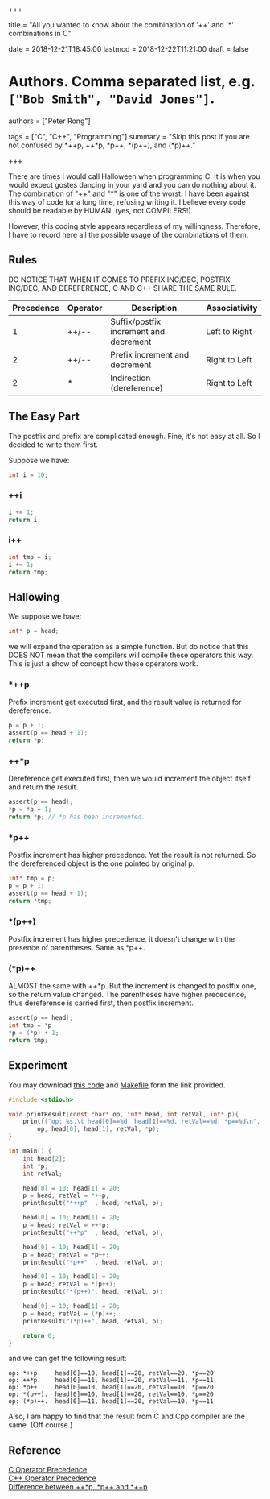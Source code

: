 
+++

title = "All you wanted to know about the combination of '++' and '*' combinations in C"

date = 2018-12-21T18:45:00
lastmod = 2018-12-22T11:21:00
draft = false

# Authors. Comma separated list, e.g. `["Bob Smith", "David Jones"]`.
authors = ["Peter Rong"]

tags = ["C", "C++", "Programming"]
summary = "Skip this post if you are not confused by *++p, ++*p, *p++, *(p++), and (*p)++."

+++

There are times I would call Halloween when programming C. 
It is when you would expect gostes dancing in your yard and you can do nothing about it.
The combination of "++" and "\*" is one of the worst.
I have been against this way of code for a long time, refusing writing it.
I believe every code should be readable by HUMAN. (yes, not COMPILERS!)

However, this coding style appears regardless of my willingness.
Therefore, I have to record here all the possible usage of the combinations of them.

## Rules

DO NOTICE THAT WHEN IT COMES TO PREFIX INC/DEC, POSTFIX INC/DEC, AND DEREFERENCE, C AND C++ SHARE THE SAME RULE.

| Precedence 	| Operator 	| Description                            	| Associativity 	|
|------------	|----------	|----------------------------------------	|---------------	|
| 1          	| ++/--    	| Suffix/postfix increment and decrement 	| Left to Right 	|
| 2          	| ++/--    	| Prefix increment and decrement         	| Right to Left 	|
| 2          	| *        	| Indirection (dereference)              	| Right to Left 	|

## The Easy Part

The postfix and prefix are complicated enough.
Fine, it's not easy at all.
So I decided to write them first.

Suppose we have:
```c
int i = 10;
```

### ++i

```c
i += 1;
return i;
```
### i++

```c
int tmp = i; 
i += 1;
return tmp;
```
## Hallowing

We suppose we have:
```c
int* p = head;
```

we will expand the operation as a simple function. 
But do notice that this DOES NOT mean that the compilers will compile these operators this way. 
This is just a show of concept how these operators work.

### \*++p

Prefix increment get executed first, and the result value is returned for dereference.

```c
p = p + 1;
assert(p == head + 1);
return *p;
```

### ++\*p

Dereference get executed first, then we would increment the object itself and return the result.

```c
assert(p == head);
*p = *p + 1;
return *p; // *p has been incremented.
```

### \*p++

Postfix increment has higher precedence. Yet the result is not returned. So the dereferenced object is the one pointed by original p.

```c
int* tmp = p;
p = p + 1;
assert(p == head + 1);
return *tmp;
```

### \*(p++)

Postfix increment has higher precedence, it doesn't change with the presence of parentheses.
Same as \*p++.

### (\*p)++

ALMOST the same with ++\*p.
But the increment is changed to postfix one, so the return value changed.
The parentheses have higher precedence, thus dereference is carried first, then postfix increment.

```c
assert(p == head);
int tmp = *p
*p = (*p) + 1;
return tmp;
```

## Experiment

You may download [this code](../../code/post/c-++-and-ptr/experiment.c) and [Makefile](../../code/post/c-++-and-ptr/Makefile) form the link provided.
```c
#include <stdio.h>

void printResult(const char* op, int* head, int retVal, int* p){
	printf("op: %s.\t head[0]==%d, head[1]==%d, retVal==%d, *p==%d\n", 
		op, head[0], head[1], retVal, *p);
}

int main() {
	int head[2];
	int *p;
	int retVal;

	head[0] = 10; head[1] = 20;
	p = head; retVal = *++p;
	printResult("*++p"  , head, retVal, p);

	head[0] = 10; head[1] = 20;
	p = head; retVal = ++*p;
	printResult("++*p"  , head, retVal, p);

	head[0] = 10; head[1] = 20;
	p = head; retVal = *p++;
	printResult("*p++"  , head, retVal, p);

	head[0] = 10; head[1] = 20;
	p = head; retVal = *(p++);
	printResult("*(p++)", head, retVal, p);

	head[0] = 10; head[1] = 20;
	p = head; retVal = (*p)++;
	printResult("(*p)++", head, retVal, p);

	return 0;
}
```

and we can get the following result:
```
op: *++p.	 head[0]==10, head[1]==20, retVal==20, *p==20
op: ++*p.	 head[0]==11, head[1]==20, retVal==11, *p==11
op: *p++.	 head[0]==10, head[1]==20, retVal==10, *p==20
op: *(p++).	 head[0]==10, head[1]==20, retVal==10, *p==20
op: (*p)++.	 head[0]==11, head[1]==20, retVal==10, *p==11
```

Also, I am happy to find that the result from C and Cpp compiler are the same.
(Off course.)

## Reference 
[C Operator Precedence](https://en.cppreference.com/w/c/language/operator_precedence)  
[C++ Operator Precedence](https://en.cppreference.com/w/cpp/language/operator_precedence)  
[Difference between ++\*p, \*p++ and \*++p](https://www.geeksforgeeks.org/difference-between-p-p-and-p/)  